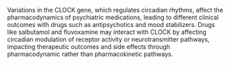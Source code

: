 Variations in the CLOCK gene, which regulates circadian rhythms, affect the pharmacodynamics of psychiatric medications, leading to different clinical outcomes with drugs such as antipsychotics and mood stabilizers. Drugs like salbutamol and fluvoxamine may interact with CLOCK by affecting circadian modulation of receptor activity or neurotransmitter pathways, impacting therapeutic outcomes and side effects through pharmacodynamic rather than pharmacokinetic pathways.